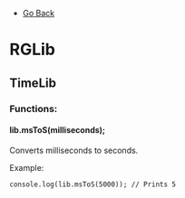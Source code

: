 * [Go Back](https://github.com/RG2N/rglib/blob/main/README.md)

# RGLib
## TimeLib

### Functions:
#### lib.msToS(milliseconds); 
Converts milliseconds to seconds.

Example:
```
console.log(lib.msToS(5000)); // Prints 5
```
